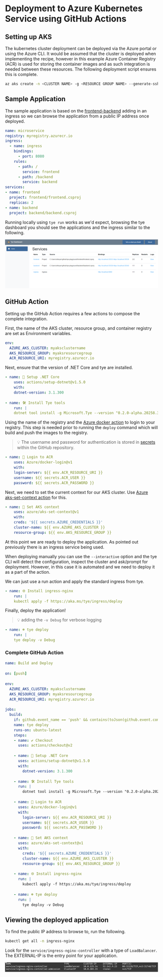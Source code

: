# Deployment to Azure Kubernetes Service using GitHub Actions

## Setting up AKS

The kubernetes cluster deployment can be deployed via the Azure portal or using the Azure CLI. It would be assumed that the cluster is deployed when implementing the recipe, however in this example Azure Container Registry (ACR) is used for storing the container images and as such integration is needed between these resources. The following deployment script ensures this is complete.

```bash
az aks create -n <CLUSTER NAME> -g <RESOURCE GROUP NAME> --generate-ssh-keys --attach-acr <ACR NAME> --node-count 3
```

## Sample Application

The sample application is based on the [frontend-backend](../../samples/frontend-backend) adding in an ingress so we can browse the application from a public IP address once deployed.

```yaml
name: microservice
registry: myregistry.azurecr.io
ingress:
  - name: ingress
    bindings:
      - port: 8080
    rules:
      - path: /
        service: frontend
      - path: /backend
        service: backend
services:
- name: frontend
  project: frontend/frontend.csproj
  replicas: 2
- name: backend
  project: backend/backend.csproj
```

Running locally using `tye run` works as we'd expect, browsing the tye dashboard you should see the applications and the ingress similar to the following.

![Tye Dashboard](images/actions_recipe_dash.png)

## GitHub Action

Setting up the GitHub Action requires a few actions to compose the complete integration. 

First, the name of the AKS cluster, resource group, and container registry are set as Environment variables.

```yaml
env:
  AZURE_AKS_CLUSTER: myaksclustername
  AKS_RESOURCE_GROUP: myaksresourcegroup
  ACR_RESOURCE_URI: myregistry.azurecr.io
```

Next, ensure that the version of .NET Core and tye are installed.

```yaml
- name: 🧰 Setup .NET Core
    uses: actions/setup-dotnet@v1.5.0
    with:
    dotnet-version: 3.1.300

- name: 🛠 Install Tye tools
    run: |
    dotnet tool install -g Microsoft.Tye --version "0.2.0-alpha.20258.3"
```

Using the name of the registry and the [Azure docker action](https://github.com/Azure/docker-login) to login to your registry. This step is needed prior to running the `deploy` command which will build and push the images to the registry. 

>:bulb: The username and password for authentication is stored in [secrets](https://help.github.com/en/actions/configuring-and-managing-workflows/creating-and-storing-encrypted-secrets) within the GitHub repository.

```yaml
- name: 🔐 Login to ACR
    uses: Azure/docker-login@v1  
    with:  
    login-server: ${{ env.ACR_RESOURCE_URI }}
    username: ${{ secrets.ACR_USER }}  
    password: ${{ secrets.ACR_PASSWORD }}
```

Next, we need to set the current context for our AKS cluster. Use [Azure aks-set-context action](https://github.com/Azure/aks-set-context) for this.

```yaml
- name: 📃 Set AKS context
    uses: azure/aks-set-context@v1
    with:
    creds: '${{ secrets.AZURE_CREDENTIALS }}'
    cluster-name: ${{ env.AZURE_AKS_CLUSTER }}
    resource-group: ${{ env.AKS_RESOURCE_GROUP }}
```

At this point we are ready to deploy the application. As pointed out previously there is an ingress service being used. 

When deploying manually you can use the `--interactive` option and the tye CLI will detect the configuration, inspect the cluster and ask/prompt for deployment. However, in this case it is automated and we need to deploy it as a part of the action.

We can just use a run action and apply the standard ingress from tye.

```yaml
- name: 🌐 Install ingress-nginx
    run: |
    kubectl apply -f https://aka.ms/tye/ingress/deploy
```

Finally, deploy the application!

>:bulb: adding the `-v Debug` for verbose logging

```yaml
- name: ☸ tye deploy
    run: |
    tye deploy -v Debug
```

### Complete GitHub Action

```yaml
name: Build and Deploy

on: [push]

env:
  AZURE_AKS_CLUSTER: myaksclustername
  AKS_RESOURCE_GROUP: myaksresourcegroup
  ACR_RESOURCE_URI: myregistry.azurecr.io

jobs:
  build:
    if: github.event_name == 'push' && contains(toJson(github.event.commits), '***NO_CI***') == false && contains(toJson(github.event.commits), '[ci skip]') == false && contains(toJson(github.event.commits), '[skip ci]') == false
    name: tye deploy
    runs-on: ubuntu-latest
    steps:
    - name: ✔ Checkout
      uses: actions/checkout@v2

    - name: 🧰 Setup .NET Core
      uses: actions/setup-dotnet@v1.5.0
      with:
        dotnet-version: 3.1.300

    - name: 🛠 Install Tye tools
      run: |
        dotnet tool install -g Microsoft.Tye --version "0.2.0-alpha.20258.3"

    - name: 🔐 Login to ACR
      uses: Azure/docker-login@v1  
      with:  
        login-server: ${{ env.ACR_RESOURCE_URI }}
        username: ${{ secrets.ACR_USER }}  
        password: ${{ secrets.ACR_PASSWORD }}

    - name: 📃 Set AKS context
      uses: azure/aks-set-context@v1
      with:
        creds: '${{ secrets.AZURE_CREDENTIALS }}'
        cluster-name: ${{ env.AZURE_AKS_CLUSTER }}
        resource-group: ${{ env.AKS_RESOURCE_GROUP }}

    - name: 🌐 Install ingress-nginx
      run: |
        kubectl apply -f https://aka.ms/tye/ingress/deploy

    - name: ☸ tye deploy
      run: |
        tye deploy -v Debug
```

## Viewing the deployed application

To find the public IP address to browse to, run the following.

```sh
kubectl get all -n ingress-nginx
```

Look for the `service/ingress-nginx-controller` with a type of `LoadBalancer`. The EXTERNAL-IP is the entry point for your application.

![nginx ingress example](images/nginx_ingress_action.png)
